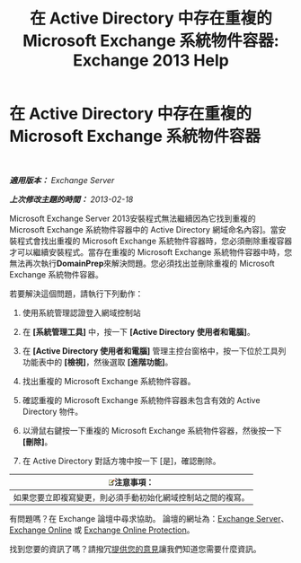 ﻿---
title: '在 Active Directory 中存在重複的 Microsoft Exchange 系統物件容器: Exchange 2013 Help'
TOCTitle: 在 Active Directory 中存在重複的 Microsoft Exchange 系統物件容器
ms:assetid: cd0f45ab-89de-4653-b50d-c1157c2329d5
ms:mtpsurl: https://technet.microsoft.com/zh-tw/library/ms.exch.setupreadiness.adiniterrorrule(v=EXCHG.150)
ms:contentKeyID: 50474272
ms.date: 05/21/2018
mtps_version: v=EXCHG.150
ms.translationtype: MT
---

# 在 Active Directory 中存在重複的 Microsoft Exchange 系統物件容器

 

_**適用版本：** Exchange Server_

_**上次修改主題的時間：** 2013-02-18_

Microsoft Exchange Server 2013安裝程式無法繼續因為它找到重複的 Microsoft Exchange 系統物件容器中的 Active Directory 網域命名內容\]。當安裝程式會找出重複的 Microsoft Exchange 系統物件容器時，您必須刪除重複容器才可以繼續安裝程式。當存在重複的 Microsoft Exchange 系統物件容器中時，您無法再次執行**DomainPrep**來解決問題。您必須找出並刪除重複的 Microsoft Exchange 系統物件容器。

若要解決這個問題，請執行下列動作：

1.  使用系統管理認證登入網域控制站

2.  在 **\[系統管理工具\]** 中，按一下 **\[Active Directory 使用者和電腦\]**。

3.  在 **\[Active Directory 使用者和電腦\]** 管理主控台窗格中，按一下位於工具列功能表中的 **\[檢視\]**，然後選取 **\[進階功能\]**。

4.  找出重複的 Microsoft Exchange 系統物件容器。

5.  確認重複的 Microsoft Exchange 系統物件容器未包含有效的 Active Directory 物件。

6.  以滑鼠右鍵按一下重複的 Microsoft Exchange 系統物件容器，然後按一下 **\[刪除\]**。

7.  在 Active Directory 對話方塊中按一下 \[是\]，確認刪除。

<table>
<thead>
<tr class="header">
<th><img src="images/Bb124558.note(EXCHG.150).gif" title="注意事項" alt="注意事項" />注意事項：</th>
</tr>
</thead>
<tbody>
<tr class="odd">
<td>如果您要立即複寫變更，則必須手動初始化網域控制站之間的複寫。</td>
</tr>
</tbody>
</table>


有問題嗎？在 Exchange 論壇中尋求協助。 論壇的網址為：[Exchange Server](https://go.microsoft.com/fwlink/p/?linkid=60612)、 [Exchange Online](https://go.microsoft.com/fwlink/p/?linkid=267542) 或 [Exchange Online Protection](https://go.microsoft.com/fwlink/p/?linkid=285351)。

找到您要的資訊了嗎？請撥冗[提供您的意見](mailto:exsetuphelpfeedback@microsoft.com?subject=exchange%202013%20setup%20help%20feedbac)讓我們知道您需要什麼資訊。

